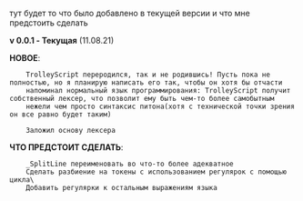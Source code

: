 тут будет то что было добавлено в текущей версии и что мне предстоить сделать

**v 0.0.1 - Текущая** (11.08.21)

__НОВОЕ__:

        TrolleyScript переродился, так и не родившись! Пусть пока не полностью, но я планирую написать его так, чтобы он хотя бы отчасти
        напоминал нормальный язык программирования: TrolleyScript получит собственный лексер, что позволит ему быть чем-то более самобытным
        нежели чем просто синтаксис питона(хотя с технической точки зрения он все равно будет таким)

        Заложил основу лексера

__ЧТО ПРЕДСТОИТ СДЕЛАТЬ__:

        _SplitLine переименовать во что-то более адекватное
        Сделать разбиение на токены с использованием регулярок с помощью цикла\
        Добавить регулярки к остальным выражениям языка

        